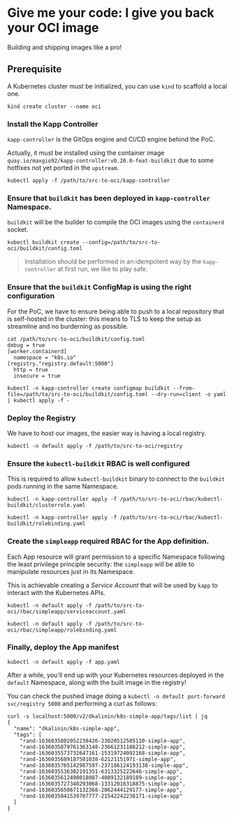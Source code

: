 # Give me your code: I give you back your OCI image

Building and shipping images like a pro!

## Prerequisite

A Kubernetes cluster must be initialized, you can use `kind` to scaffold a local one.

```
kind create cluster --name oci
```

### Install the Kapp Controller

`kapp-controller` is the GitOps engine and CI/CD engine behind the PoC.

Actually, it must be installed using the container image `quay.io/maxgio92/kapp-controller:v0.20.0-feat-buildkit` due to some hotfixes not yet ported in the `upstream`.

```shell
kubectl apply -f /path/to/src-to-oci/kapp-controller
```

### Ensure that `buildkit` has been deployed in `kapp-controller` Namespace.

`buildkit` will be the builder to compile the OCI images using the `containerd` socket.

```shell
kubectl buildkit create --config=/path/to/src-to-oci/buildkit/config.toml
```

> Installation should be performed in an idempotent way by the `kapp-controller` at first run, we like to play safe.

### Ensure that the `buildkit` ConfigMap is using the right configuration

For the PoC, we have to ensure being able to push to a local repository that is self-hosted in the cluster: this means to TLS to keep the setup as streamline and no burderning as possible.

```shell
cat /path/to/src-to-oci/buildkit/config.toml
debug = true
[worker.containerd]
  namespace = "k8s.io"
[registry."registry.default:5000"]
  http = true
  insecure = true
```

```shell
kubectl -n kapp-controller create configmap buildkit --from-file=/path/to/src-to-oci/buildkit/config.toml --dry-run=client -o yaml | kubectl apply -f -
```

### Deploy the Registry

We have to host our images, the easier way is having a local registry.

```shell
kubectl -n default apply -f /path/to/src-to-oci/registry
```

### Ensure the `kubectl-buildkit` RBAC is well configured

This is required to allow `kubectl-buildkit` binary to connect to the `buildkit` pods running in the same Namespace.

```shell
kubectl -n kapp-controller apply -f /path/to/src-to-oci/rbac/kubectl-buildkit/clusterrole.yaml
```

```shell
kubectl -n kapp-controller apply -f /path/to/src-to-oci/rbac/kubectl-buildkit/rolebinding.yaml
```

### Create the `simpleapp` required RBAC for the App definition.

Each App resource will grant permission to a specific Namespace following the least privilege principle security: the `simpleapp` will be able to manipulate resources just in its Namespace.

This is achievable creating a _Service Account_ that will be used by `kapp` to interact with the Kubernetes APIs.

```shell
kubectl -n default apply -f /path/to/src-to-oci/rbac/simpleapp/serviceaccount.yaml
```

```shell
kubectl -n default apply -f /path/to/src-to-oci/rbac/simpleapp/rolebinding.yaml
```

### Finally, deploy the App manifest

```shell
kubectl -n default apply -f app.yaml
```

After a while, you'll end up with your Kubernetes resources deployed in the `default` Namespace, along with the built image in the registry!

You can check the pushed image doing a `kubectl -n default port-forward svc/registry 5000` and performing a curl as follows:

```
curl -s localhost:5000/v2/dkalinin/k8s-simple-app/tags/list | jq
{
  "name": "dkalinin/k8s-simple-app",
  "tags": [
    "rand-1636035802052238426-23020512585110-simple-app",
    "rand-1636035879761363148-23661231108212-simple-app",
    "rand-1636035573732647161-15319724092168-simple-app",
    "rand-1636035689187581038-62121151971-simple-app",
    "rand-1636035765142987597-237186124193138-simple-app",
    "rand-1636035536302191351-6313325222646-simple-app",
    "rand-1636035612490018087-4089132189189-simple-app",
    "rand-1636035727340293068-13312016318875-simple-app",
    "rand-1636035650671132368-2062444129177-simple-app",
    "rand-1636035841539707777-21542242238171-simple-app"
  ]
}
```
